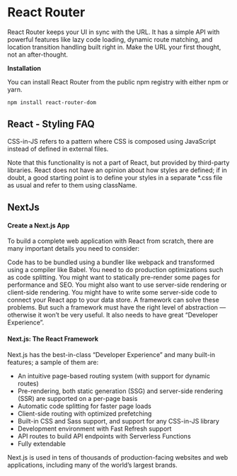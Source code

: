 # React Router

React Router keeps your UI in sync with the URL. It has a simple API with powerful features like lazy code loading, dynamic route matching, and location transition handling built right in. Make the URL your first thought, not an after-thought.

**Installation**

You can install React Router from the public npm registry with either npm or yarn. 

```
npm install react-router-dom
```

## React - Styling FAQ

CSS-in-JS refers to a pattern where CSS is composed using JavaScript instead of defined in external files.

Note that this functionality is not a part of React, but provided by third-party libraries. React does not have an opinion about how styles are defined; if in doubt, a good starting point is to define your styles in a separate *.css file as usual and refer to them using className.

## NextJs 

#### Create a Next.js App

To build a complete web application with React from scratch, there are many important details you need to consider:

Code has to be bundled using a bundler like webpack and transformed using a compiler like Babel.
You need to do production optimizations such as code splitting.
You might want to statically pre-render some pages for performance and SEO. You might also want to use server-side rendering or client-side rendering.
You might have to write some server-side code to connect your React app to your data store.
A framework can solve these problems. But such a framework must have the right level of abstraction — otherwise it won’t be very useful. It also needs to have great “Developer Experience”.

#### Next.js: The React Framework

Next.js has the best-in-class “Developer Experience” and many built-in features; a sample of them are:

* An intuitive page-based routing system (with support for dynamic routes)
* Pre-rendering, both static generation (SSG) and server-side rendering (SSR) are supported on a per-page basis
* Automatic code splitting for faster page loads
* Client-side routing with optimized prefetching
* Built-in CSS and Sass support, and support for any CSS-in-JS library
* Development environment with Fast Refresh support
* API routes to build API endpoints with Serverless Functions
* Fully extendable

Next.js is used in tens of thousands of production-facing websites and web applications, including many of the world’s largest brands.
